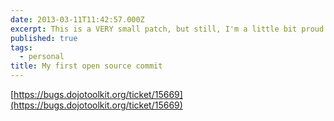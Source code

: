 ```yaml
---
date: 2013-03-11T11:42:57.000Z
excerpt: This is a VERY small patch, but still, I'm a little bit proud that my first try to commit a patch to an open source project was accepted ;-)
published: true
tags:
  - personal
title: My first open source commit
---
```

[https://bugs.dojotoolkit.org/ticket/15669](https://bugs.dojotoolkit.org/ticket/15669)
